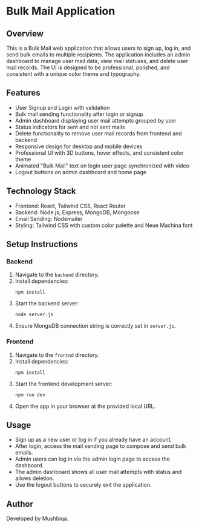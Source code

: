 # Bulk Mail Application

## Overview
This is a Bulk Mail web application that allows users to sign up, log in, and send bulk emails to multiple recipients. The application includes an admin dashboard to manage user mail data, view mail statuses, and delete user mail records. The UI is designed to be professional, polished, and consistent with a unique color theme and typography.

## Features
- User Signup and Login with validation
- Bulk mail sending functionality after login or signup
- Admin dashboard displaying user mail attempts grouped by user
- Status indicators for sent and not sent mails
- Delete functionality to remove user mail records from frontend and backend
- Responsive design for desktop and mobile devices
- Professional UI with 3D buttons, hover effects, and consistent color theme
- Animated "Bulk Mail" text on login user page synchronized with video
- Logout buttons on admin dashboard and home page

## Technology Stack
- Frontend: React, Tailwind CSS, React Router
- Backend: Node.js, Express, MongoDB, Mongoose
- Email Sending: Nodemailer
- Styling: Tailwind CSS with custom color palette and Neue Machina font

## Setup Instructions

### Backend
1. Navigate to the `backend` directory.
2. Install dependencies:
   ```
   npm install
   ```
3. Start the backend server:
   ```
   node server.js
   ```
4. Ensure MongoDB connection string is correctly set in `server.js`.

### Frontend
1. Navigate to the `frontnd` directory.
2. Install dependencies:
   ```
   npm install
   ```
3. Start the frontend development server:
   ```
   npm run dev
   ```
4. Open the app in your browser at the provided local URL.

## Usage
- Sign up as a new user or log in if you already have an account.
- After login, access the mail sending page to compose and send bulk emails.
- Admin users can log in via the admin login page to access the dashboard.
- The admin dashboard shows all user mail attempts with status and allows deletion.
- Use the logout buttons to securely exit the application.



## Author
Developed by Mushbiqa.
